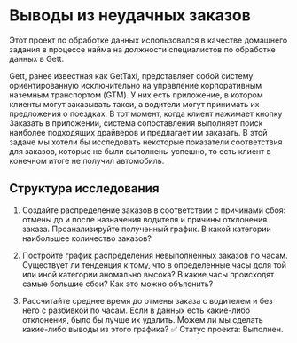 # Выводы из неудачных заказов
Этот проект по обработке данных использовался в качестве домашнего задания в процессе найма на должности специалистов по обработке данных в Gett.

Gett, ранее известная как GetTaxi, представляет собой систему ориентированную исключительно на управление корпоративным наземным транспортом (GTM). У них есть приложение, в котором клиенты могут заказывать такси, а водители могут принимать их предложения о поездках. В тот момент, когда клиент нажимает кнопку Заказать в приложении, система сопоставления выполняет поиск наиболее подходящих драйверов и предлагает им заказать. В этой задаче мы хотели бы исследовать некоторые показатели соответствия для заказов, которые не были выполнены успешно, то есть клиент в конечном итоге не получил автомобиль.

## Структура исследования

1. Создайте распределение заказов в соответствии с причинами сбоя: отмены до и после назначения водителя и причины отклонения заказа. 
Проанализируйте полученный график. 
В какой категории наибольшее количество заказов?

2. Постройте график распределения невыполненных заказов по часам. Существует ли тенденция к тому, что в определенные часы доля той или иной категории аномально высока? 
В какие часы происходят самые большие сбои? Как это можно объяснить?

3. Рассчитайте среднее время до отмены заказа с водителем и без него с разбивкой по часам. 
Если в данных есть какие-либо отклонения, было бы лучше их удалить. Можем ли мы сделать какие-либо выводы из этого графика?
✅ Статус проекта: Выполнен.
